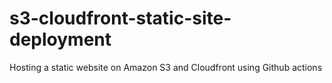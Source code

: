 # s3-cloudfront-static-site-deployment
Hosting a static website on Amazon S3 and Cloudfront using Github actions
